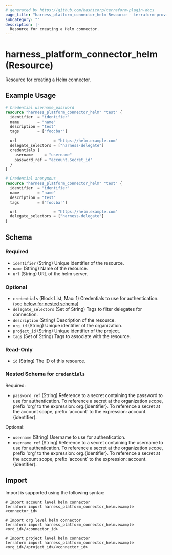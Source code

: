 ```yaml
---
# generated by https://github.com/hashicorp/terraform-plugin-docs
page_title: "harness_platform_connector_helm Resource - terraform-provider-harness"
subcategory: ""
description: |-
  Resource for creating a Helm connector.
---
```


# harness_platform_connector_helm (Resource)

Resource for creating a Helm connector.

## Example Usage

```terraform
# Credential username_password
resource "harness_platform_connector_helm" "test" {
  identifier  = "identifier"
  name        = "name"
  description = "test"
  tags        = ["foo:bar"]

  url                = "https://helm.example.com"
  delegate_selectors = ["harness-delegate"]
  credentials {
    username     = "username"
    password_ref = "account.Secret_id"
  }
}

# Credential anonymous
resource "harness_platform_connector_helm" "test" {
  identifier  = "identifier"
  name        = "name"
  description = "test"
  tags        = ["foo:bar"]

  url                = "https://helm.example.com"
  delegate_selectors = ["harness-delegate"]
}
```

<!-- schema generated by tfplugindocs -->
## Schema

### Required

- `identifier` (String) Unique identifier of the resource.
- `name` (String) Name of the resource.
- `url` (String) URL of the helm server.

### Optional

- `credentials` (Block List, Max: 1) Credentials to use for authentication. (see [below for nested schema](#nestedblock--credentials))
- `delegate_selectors` (Set of String) Tags to filter delegates for connection.
- `description` (String) Description of the resource.
- `org_id` (String) Unique identifier of the organization.
- `project_id` (String) Unique identifier of the project.
- `tags` (Set of String) Tags to associate with the resource.

### Read-Only

- `id` (String) The ID of this resource.

<a id="nestedblock--credentials"></a>
### Nested Schema for `credentials`

Required:

- `password_ref` (String) Reference to a secret containing the password to use for authentication. To reference a secret at the organization scope, prefix 'org' to the expression: org.{identifier}. To reference a secret at the account scope, prefix 'account` to the expression: account.{identifier}.

Optional:

- `username` (String) Username to use for authentication.
- `username_ref` (String) Reference to a secret containing the username to use for authentication. To reference a secret at the organization scope, prefix 'org' to the expression: org.{identifier}. To reference a secret at the account scope, prefix 'account` to the expression: account.{identifier}.

## Import

Import is supported using the following syntax:

```shell
# Import account level helm connector 
terraform import harness_platform_connector_helm.example <connector_id>

# Import org level helm connector 
terraform import harness_platform_connector_helm.example <ord_id>/<connector_id>

# Import project level helm connector 
terraform import harness_platform_connector_helm.example <org_id>/<project_id>/<connector_id>
```
